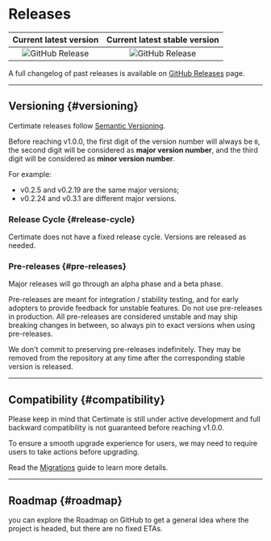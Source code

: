 ﻿# Releases

|                                                    Current latest version                                                    |                                      Current latest stable version                                       |
| :--------------------------------------------------------------------------------------------------------------------------: | :------------------------------------------------------------------------------------------------------: |
| ![GitHub Release](https://img.shields.io/github/v/release/usual2970/certimate?include_prereleases&sort=semver&label=Release) | ![GitHub Release](https://img.shields.io/github/v/release/usual2970/certimate?sort=semver&label=Release) |

A full changelog of past releases is available on [GitHub Releases](https://github.com/usual2970/certimate/releases) page.

---

## Versioning {#versioning}

Certimate releases follow [Semantic Versioning](https://semver.org/).

Before reaching v1.0.0, the first digit of the version number will always be `0`, the second digit will be considered as **major version number**, and the third digit will be considered as **minor version number**.

For example:

- v0.2.5 and v0.2.19 are the same major versions;
- v0.2.24 and v0.3.1 are different major versions.

### Release Cycle {#release-cycle}

Certimate does not have a fixed release cycle. Versions are released as needed.

### Pre-releases {#pre-releases}

Major releases will go through an alpha phase and a beta phase.

Pre-releases are meant for integration / stability testing, and for early adopters to provide feedback for unstable features. Do not use pre-releases in production. All pre-releases are considered unstable and may ship breaking changes in between, so always pin to exact versions when using pre-releases.

We don't commit to preserving pre-releases indefinitely. They may be removed from the repository at any time after the corresponding stable version is released.

---

## Compatibility {#compatibility}

Please keep in mind that Certimate is still under active development and full backward compatibility is not guaranteed before reaching v1.0.0.

To ensure a smooth upgrade experience for users, we may need to require users to take actions before upgrading.

Read the [Migrations](../migrations) guide to learn more details.

---

## Roadmap {#roadmap}

you can explore the Roadmap on GitHub to get a general idea where the project is headed, but there are no fixed ETAs.
